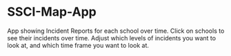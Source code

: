 # SSCI-Map-App
App showing Incident Reports for each school over time. Click on schools to see their incidents over time. Adjust which levels of incidents you want to look at, and which time frame you want to look at.
